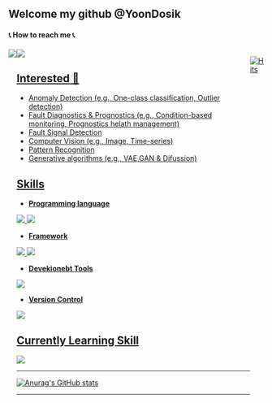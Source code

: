 ## **Welcome my github @YoonDosik**
#### 📞 **How to reach me** 📞
<div style="display:flex; flex-direction:row;">
    <a href="mailto:202221075@inu.ac.kr">
        <img src="https://img.shields.io/badge/Gmail-EA4335?style=for-the-badge&logo=Gmail&logoColor=white">
    </a>
    <a href="https://www.linkedin.com/in/dosik-yoon-91a972213/"><img src="https://img.shields.io/badge/Linkedin-0098FF?style=for-the-badge&logo=Linkdein&logoColor=white">

## **Interested** 👀 

- Anomaly Detection (e.g., One-class classification, Outlier detection)
- Fault Diagnostics & Prognostics (e.g., Condition-based monitoring, Prognostics helath management)
- Fault Signal Detection
- Computer Vision (e.g., Image, Time-series)
- Pattern Recognition
- Generative algorithms (e.g., VAE,GAN & Difussion)

## **Skills**
- **Programming language**

<img src="https://img.shields.io/badge/Python-3776AB?style=for-the-badge&logo=Python&logoColor=white"> <img src="https://img.shields.io/badge/R-276DC3?style=for-the-badge&logo=R&logoColor=white">

- **Framework**

<img src="https://img.shields.io/badge/PyTorch-EE4C2C?style=for-the-badge&logo=PyTorch&logoColor=white"> <img src="https://img.shields.io/badge/Tensorflow-FF6F00?style=for-the-badge&logo=Tensorflow&logoColor=white">

- **Devekionebt Tools**

<img src="https://img.shields.io/badge/Anaconda-44A833?style=for-the-badge&logo=Anaconda&logoColor=white">

- **Version Control**

<img src="https://img.shields.io/badge/Github-181717?style=for-the-badge&logo=Github&logoColor=white">

## **Currently Learning Skill**

<img src="https://img.shields.io/badge/MySQL-4479A1?style=for-the-badge&logo=MySQL&logoColor=white">

------------------

![Anurag's GitHub stats](https://github-readme-stats.vercel.app/api?username=YoonDosik&show_icons=true&theme=transparent)

------------------

[![Hits](https://hits.seeyoufarm.com/api/count/incr/badge.svg?url=https%3A%2F%2Fgithub.com%2FYoonDosik%2Fhit-counter&count_bg=%235ADEE8&title_bg=%23222222&icon=&icon_color=%23E7E7E7&title=hits&edge_flat=false)](https://hits.seeyoufarm.com)

<!---
YoonDosik/YoonDosik is a ✨ special ✨ repository because its `README.md` (this file) appears on your GitHub profile.
You can click the Preview link to take a look at your changes.
--->
